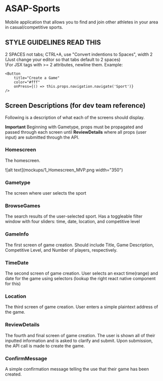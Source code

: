 # ASAP-Sports
Mobile application that allows you to find and join other athletes in your area in casual/competitive sports.

## STYLE GUIDELINES **READ THIS**
2 SPACES not tabs; CTRL+A, use "Convert indentions to Spaces", width 2 (Just change your editor so that tabs default to 2 spaces)\
\For JSX tags with >= 2 attributes, newline them.
Example:
```
<Button
    title="Create a Game"
    color="#fff"
    onPress={() => this.props.navigation.navigate('Sport')}
/>
````

## Screen Descriptions (for dev team reference)
Following is a description of what each of the screens should display.

**Important**
Beginning with Gametype, props must be propagated and passed through each screen until **ReviewDetails** where all props (user input) are submitted through the API.

### Homescreen
The homescreen.

![alt text](mockups/1_Homescreen_MVP.png width="350")

### Gametype
The screen where user selects the sport

### BrowseGames
The search results of the user-selected sport. Has a toggleable filter window with four sliders: time, date, location, and competitive level

### GameInfo
The first screen of game creation. Should include Title, Game Description, Competitive Level, and Number of players, respectively.

### TimeDate
The second screen of game creation. User selects an exact time(range) and date for the game using selectors (lookup the right react native component for this)

### Location
The third screen of game creation. User enters a simple plaintext address of the game.

### ReviewDetails
The fourth and final screen of game creation. The user is shown all of their inputted information and is asked to clarify and submit. Upon submission, the API call is made to create the game.

### ConfirmMessage
A simple confirmation message telling the use that their game has been created.
